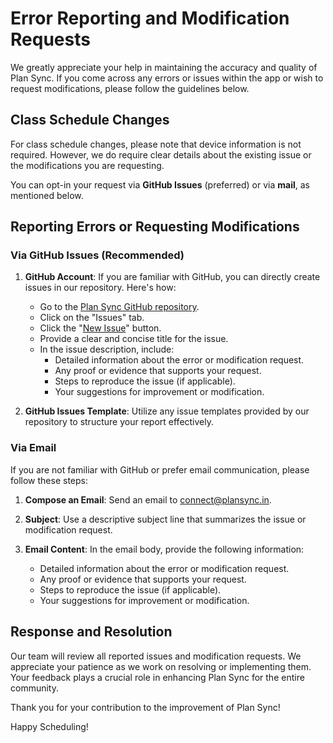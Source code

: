 # Error Reporting and Modification Requests

We greatly appreciate your help in maintaining the accuracy and quality of Plan Sync. If you come across any errors or issues within the app or wish to request modifications, please follow the guidelines below.

## Class Schedule Changes

For class schedule changes, please note that device information is not required. However, we do require clear details about the existing issue or the modifications you are requesting.

You can opt-in your request via **GitHub Issues** (preferred) or via **mail**, as mentioned below.


## Reporting Errors or Requesting Modifications

### Via GitHub Issues (Recommended)

1. **GitHub Account**: If you are familiar with GitHub, you can directly create issues in our repository. Here's how:
   
   - Go to the [Plan Sync GitHub repository](https://github.com/opxdelwin/plan-sync).
   - Click on the "Issues" tab.
   - Click the "[New Issue](https://github.com/opxdelwin/plan-sync/issues/new)" button.
   - Provide a clear and concise title for the issue.
   - In the issue description, include:
     - Detailed information about the error or modification request.
     - Any proof or evidence that supports your request.
     - Steps to reproduce the issue (if applicable).
     - Your suggestions for improvement or modification.

2. **GitHub Issues Template**: Utilize any issue templates provided by our repository to structure your report effectively.

### Via Email

If you are not familiar with GitHub or prefer email communication, please follow these steps:

1. **Compose an Email**: Send an email to [connect@plansync.in](mailto:connect@plansync.in).

2. **Subject**: Use a descriptive subject line that summarizes the issue or modification request.

3. **Email Content**: In the email body, provide the following information:

   - Detailed information about the error or modification request.
   - Any proof or evidence that supports your request.
   - Steps to reproduce the issue (if applicable).
   - Your suggestions for improvement or modification.

## Response and Resolution

Our team will review all reported issues and modification requests. We appreciate your patience as we work on resolving or implementing them. Your feedback plays a crucial role in enhancing Plan Sync for the entire community.

Thank you for your contribution to the improvement of Plan Sync!

Happy Scheduling!
